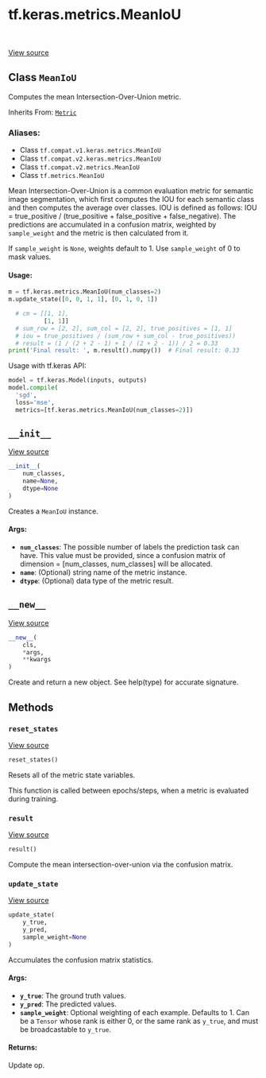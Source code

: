 <div itemscope itemtype="http://developers.google.com/ReferenceObject">
<meta itemprop="name" content="tf.keras.metrics.MeanIoU" />
<meta itemprop="path" content="Stable" />
<meta itemprop="property" content="__init__"/>
<meta itemprop="property" content="__new__"/>
<meta itemprop="property" content="reset_states"/>
<meta itemprop="property" content="result"/>
<meta itemprop="property" content="update_state"/>
</div>

# tf.keras.metrics.MeanIoU

<!-- Insert buttons -->

<table class="tfo-notebook-buttons tfo-api" align="left">
</table>

<a target="_blank" href="/code/stable/tensorflow/python/keras/metrics.py">View source</a>



## Class `MeanIoU`

<!-- Start diff -->
Computes the mean Intersection-Over-Union metric.

Inherits From: [`Metric`](../../../tf/keras/metrics/Metric.md)

### Aliases:

* Class `tf.compat.v1.keras.metrics.MeanIoU`
* Class `tf.compat.v2.keras.metrics.MeanIoU`
* Class `tf.compat.v2.metrics.MeanIoU`
* Class `tf.metrics.MeanIoU`


<!-- Placeholder for "Used in" -->

Mean Intersection-Over-Union is a common evaluation metric for semantic image
segmentation, which first computes the IOU for each semantic class and then
computes the average over classes. IOU is defined as follows:
  IOU = true_positive / (true_positive + false_positive + false_negative).
The predictions are accumulated in a confusion matrix, weighted by
`sample_weight` and the metric is then calculated from it.

If `sample_weight` is `None`, weights default to 1.
Use `sample_weight` of 0 to mask values.

#### Usage:



```python
m = tf.keras.metrics.MeanIoU(num_classes=2)
m.update_state([0, 0, 1, 1], [0, 1, 0, 1])

  # cm = [[1, 1],
          [1, 1]]
  # sum_row = [2, 2], sum_col = [2, 2], true_positives = [1, 1]
  # iou = true_positives / (sum_row + sum_col - true_positives))
  # result = (1 / (2 + 2 - 1) + 1 / (2 + 2 - 1)) / 2 = 0.33
print('Final result: ', m.result().numpy())  # Final result: 0.33
```

Usage with tf.keras API:

```python
model = tf.keras.Model(inputs, outputs)
model.compile(
  'sgd',
  loss='mse',
  metrics=[tf.keras.metrics.MeanIoU(num_classes=2)])
```

<h2 id="__init__"><code>__init__</code></h2>

<a target="_blank" href="/code/stable/tensorflow/python/keras/metrics.py">View source</a>

``` python
__init__(
    num_classes,
    name=None,
    dtype=None
)
```

Creates a `MeanIoU` instance.


#### Args:


* <b>`num_classes`</b>: The possible number of labels the prediction task can have.
  This value must be provided, since a confusion matrix of dimension =
  [num_classes, num_classes] will be allocated.
* <b>`name`</b>: (Optional) string name of the metric instance.
* <b>`dtype`</b>: (Optional) data type of the metric result.

<h2 id="__new__"><code>__new__</code></h2>

<a target="_blank" href="/code/stable/tensorflow/python/keras/metrics.py">View source</a>

``` python
__new__(
    cls,
    *args,
    **kwargs
)
```

Create and return a new object.  See help(type) for accurate signature.




## Methods

<h3 id="reset_states"><code>reset_states</code></h3>

<a target="_blank" href="/code/stable/tensorflow/python/keras/metrics.py">View source</a>

``` python
reset_states()
```

Resets all of the metric state variables.

This function is called between epochs/steps,
when a metric is evaluated during training.

<h3 id="result"><code>result</code></h3>

<a target="_blank" href="/code/stable/tensorflow/python/keras/metrics.py">View source</a>

``` python
result()
```

Compute the mean intersection-over-union via the confusion matrix.


<h3 id="update_state"><code>update_state</code></h3>

<a target="_blank" href="/code/stable/tensorflow/python/keras/metrics.py">View source</a>

``` python
update_state(
    y_true,
    y_pred,
    sample_weight=None
)
```

Accumulates the confusion matrix statistics.


#### Args:


* <b>`y_true`</b>: The ground truth values.
* <b>`y_pred`</b>: The predicted values.
* <b>`sample_weight`</b>: Optional weighting of each example. Defaults to 1. Can be a
  `Tensor` whose rank is either 0, or the same rank as `y_true`, and must
  be broadcastable to `y_true`.


#### Returns:

Update op.




